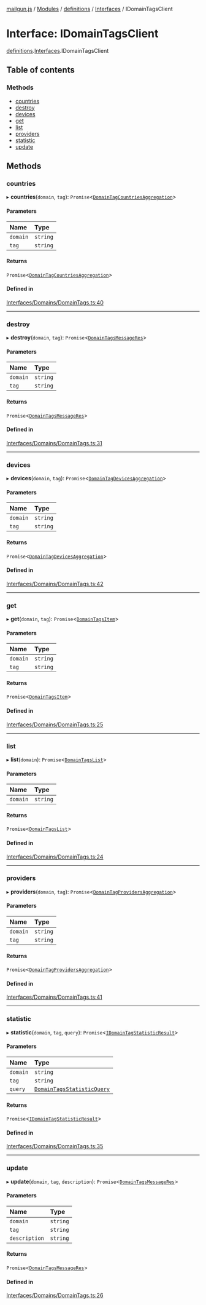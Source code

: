 [mailgun.js](../README.md) / [Modules](../modules.md) / [definitions](../modules/definitions.md) / [Interfaces](../modules/definitions.Interfaces.md) / IDomainTagsClient

# Interface: IDomainTagsClient

[definitions](../modules/definitions.md).[Interfaces](../modules/definitions.Interfaces.md).IDomainTagsClient

## Table of contents

### Methods

- [countries](definitions.Interfaces.IDomainTagsClient.md#countries)
- [destroy](definitions.Interfaces.IDomainTagsClient.md#destroy)
- [devices](definitions.Interfaces.IDomainTagsClient.md#devices)
- [get](definitions.Interfaces.IDomainTagsClient.md#get)
- [list](definitions.Interfaces.IDomainTagsClient.md#list)
- [providers](definitions.Interfaces.IDomainTagsClient.md#providers)
- [statistic](definitions.Interfaces.IDomainTagsClient.md#statistic)
- [update](definitions.Interfaces.IDomainTagsClient.md#update)

## Methods

### countries

▸ **countries**(`domain`, `tag`): `Promise`\<[`DomainTagCountriesAggregation`](../modules/definitions.md#domaintagcountriesaggregation)\>

#### Parameters

| Name | Type |
| :------ | :------ |
| `domain` | `string` |
| `tag` | `string` |

#### Returns

`Promise`\<[`DomainTagCountriesAggregation`](../modules/definitions.md#domaintagcountriesaggregation)\>

#### Defined in

[Interfaces/Domains/DomainTags.ts:40](https://github.com/mailgun/mailgun.js/blob/d73f136/lib/Interfaces/Domains/DomainTags.ts#L40)

___

### destroy

▸ **destroy**(`domain`, `tag`): `Promise`\<[`DomainTagsMessageRes`](../modules/definitions.md#domaintagsmessageres)\>

#### Parameters

| Name | Type |
| :------ | :------ |
| `domain` | `string` |
| `tag` | `string` |

#### Returns

`Promise`\<[`DomainTagsMessageRes`](../modules/definitions.md#domaintagsmessageres)\>

#### Defined in

[Interfaces/Domains/DomainTags.ts:31](https://github.com/mailgun/mailgun.js/blob/d73f136/lib/Interfaces/Domains/DomainTags.ts#L31)

___

### devices

▸ **devices**(`domain`, `tag`): `Promise`\<[`DomainTagDevicesAggregation`](../modules/definitions.md#domaintagdevicesaggregation)\>

#### Parameters

| Name | Type |
| :------ | :------ |
| `domain` | `string` |
| `tag` | `string` |

#### Returns

`Promise`\<[`DomainTagDevicesAggregation`](../modules/definitions.md#domaintagdevicesaggregation)\>

#### Defined in

[Interfaces/Domains/DomainTags.ts:42](https://github.com/mailgun/mailgun.js/blob/d73f136/lib/Interfaces/Domains/DomainTags.ts#L42)

___

### get

▸ **get**(`domain`, `tag`): `Promise`\<[`DomainTagsItem`](../modules/definitions.md#domaintagsitem)\>

#### Parameters

| Name | Type |
| :------ | :------ |
| `domain` | `string` |
| `tag` | `string` |

#### Returns

`Promise`\<[`DomainTagsItem`](../modules/definitions.md#domaintagsitem)\>

#### Defined in

[Interfaces/Domains/DomainTags.ts:25](https://github.com/mailgun/mailgun.js/blob/d73f136/lib/Interfaces/Domains/DomainTags.ts#L25)

___

### list

▸ **list**(`domain`): `Promise`\<[`DomainTagsList`](../modules/definitions.md#domaintagslist)\>

#### Parameters

| Name | Type |
| :------ | :------ |
| `domain` | `string` |

#### Returns

`Promise`\<[`DomainTagsList`](../modules/definitions.md#domaintagslist)\>

#### Defined in

[Interfaces/Domains/DomainTags.ts:24](https://github.com/mailgun/mailgun.js/blob/d73f136/lib/Interfaces/Domains/DomainTags.ts#L24)

___

### providers

▸ **providers**(`domain`, `tag`): `Promise`\<[`DomainTagProvidersAggregation`](../modules/definitions.md#domaintagprovidersaggregation)\>

#### Parameters

| Name | Type |
| :------ | :------ |
| `domain` | `string` |
| `tag` | `string` |

#### Returns

`Promise`\<[`DomainTagProvidersAggregation`](../modules/definitions.md#domaintagprovidersaggregation)\>

#### Defined in

[Interfaces/Domains/DomainTags.ts:41](https://github.com/mailgun/mailgun.js/blob/d73f136/lib/Interfaces/Domains/DomainTags.ts#L41)

___

### statistic

▸ **statistic**(`domain`, `tag`, `query`): `Promise`\<[`IDomainTagStatisticResult`](definitions.Interfaces.IDomainTagStatisticResult.md)\>

#### Parameters

| Name | Type |
| :------ | :------ |
| `domain` | `string` |
| `tag` | `string` |
| `query` | [`DomainTagsStatisticQuery`](../modules/definitions.md#domaintagsstatisticquery) |

#### Returns

`Promise`\<[`IDomainTagStatisticResult`](definitions.Interfaces.IDomainTagStatisticResult.md)\>

#### Defined in

[Interfaces/Domains/DomainTags.ts:35](https://github.com/mailgun/mailgun.js/blob/d73f136/lib/Interfaces/Domains/DomainTags.ts#L35)

___

### update

▸ **update**(`domain`, `tag`, `description`): `Promise`\<[`DomainTagsMessageRes`](../modules/definitions.md#domaintagsmessageres)\>

#### Parameters

| Name | Type |
| :------ | :------ |
| `domain` | `string` |
| `tag` | `string` |
| `description` | `string` |

#### Returns

`Promise`\<[`DomainTagsMessageRes`](../modules/definitions.md#domaintagsmessageres)\>

#### Defined in

[Interfaces/Domains/DomainTags.ts:26](https://github.com/mailgun/mailgun.js/blob/d73f136/lib/Interfaces/Domains/DomainTags.ts#L26)
